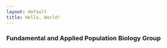 ```yaml
---
layout: default
title: Hello, World!
---
```


<div class="jumbotron">
  <div class="container">
    <h3>Fundamental and Applied Population Biology Group</h3>
    <p data-lorem="2s"></p>
  </div>
</div>



